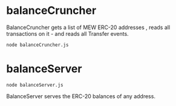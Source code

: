 # balanceCruncher

BalanceCruncher gets a list of MEW ERC-20 addresses , reads all transactions on it - and reads all Transfer events.

```node balanceCruncher.js```

# balanceServer

```node balanceServer.js```

BalanceServer serves the ERC-20 balances of any address.


